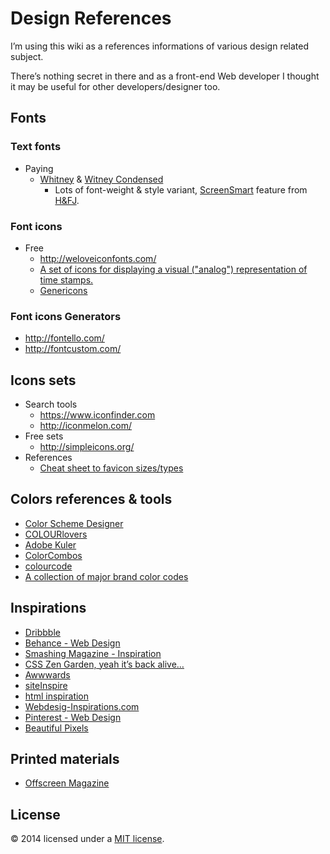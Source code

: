 # Design References

I’m using this wiki as a references informations of various design related subject.

There’s nothing secret in there and as a front-end Web developer I thought it may be useful for other developers/designer too.

## Fonts
### Text fonts
* Paying
  * [Whitney](http://www.typography.com/fonts/whitney/overview/) & [Witney Condensed](http://www.typography.com/fonts/whitney-condensed/overview/)
    * Lots of font-weight & style variant, [ScreenSmart](http://www.typography.com/cloud/the-fonts/index.php#screensmart-fonts) feature from [H&FJ](http://www.typography.com/).

### Font icons
* Free
  * http://weloveiconfonts.com/
  * [A set of icons for displaying a visual ("analog") representation of time stamps.](https://github.com/proevo/PE-Analog-Clock-icon-font)
  * [Genericons](http://genericons.com/)

### Font icons Generators
* http://fontello.com/
* http://fontcustom.com/

## Icons sets
* Search tools
  * https://www.iconfinder.com
  * http://iconmelon.com/
* Free sets
  * http://simpleicons.org/
* References
  * [Cheat sheet to favicon sizes/types](https://github.com/audreyr/favicon-cheat-sheet)

## Colors references & tools
* [Color Scheme Designer](http://colorschemedesigner.com/)
* [COLOURlovers](http://www.colourlovers.com/)
* [Adobe Kuler](https://kuler.adobe.com/)
* [ColorCombos](http://www.colorcombos.com/)
* [colourcode](http://colourco.de/)
* [A collection of major brand color codes](http://brandcolors.net/)

## Inspirations
* [Dribbble](http://dribbble.com/)
* [Behance - Web Design](http://www.behance.net/search?field=102)
* [Smashing Magazine - Inspiration](http://www.smashingmagazine.com/category/inspiration/)
* [CSS Zen Garden, yeah it’s back alive…](http://www.csszengarden.com/)
* [Awwwards](http://www.awwwards.com/)
* [siteInspire](http://www.siteinspire.com/)
* [html inspiration](http://htmlinspiration.com/)
* [Webdesig-Inspirations.com](http://www.webdesign-inspiration.com/)
* [Pinterest - Web Design](http://www.pinterest.com/search/pins/?q=web%20design)
* [Beautiful Pixels](https://beautifulpixels.com/)

## Printed materials
* [Offscreen Magazine](http://www.offscreenmag.com/)

## License
© 2014 licensed under a [MIT license](http://jpsirois.mit-license.org/license.html).
